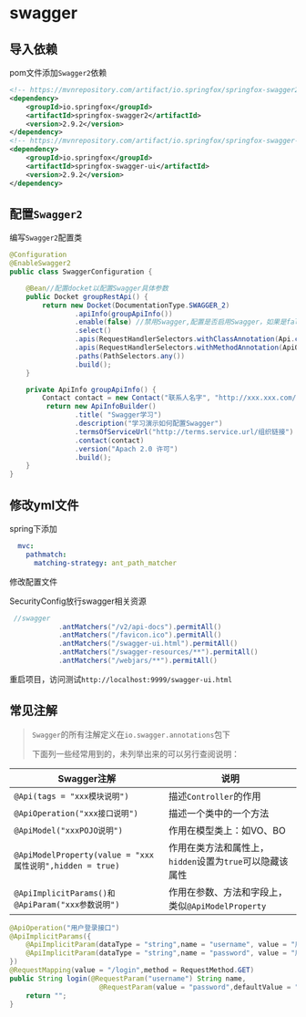 # swagger

## 导入依赖

pom文件添加`Swagger2`依赖

```xml
<!-- https://mvnrepository.com/artifact/io.springfox/springfox-swagger2 -->
<dependency>
    <groupId>io.springfox</groupId>
    <artifactId>springfox-swagger2</artifactId>
    <version>2.9.2</version>
</dependency>
<!-- https://mvnrepository.com/artifact/io.springfox/springfox-swagger-ui -->
<dependency>
    <groupId>io.springfox</groupId>
    <artifactId>springfox-swagger-ui</artifactId>
    <version>2.9.2</version>
</dependency>
```

## 配置`Swagger2`

编写`Swagger2`配置类

```java
@Configuration
@EnableSwagger2
public class SwaggerConfiguration {

    @Bean//配置docket以配置Swagger具体参数
    public Docket groupRestApi() {
        return new Docket(DocumentationType.SWAGGER_2)
                .apiInfo(groupApiInfo())
            	.enable(false) //禁用Swagger,配置是否启用Swagger，如果是false，在浏览器将无法访问
                .select()
                .apis(RequestHandlerSelectors.withClassAnnotation(Api.class))
                .apis(RequestHandlerSelectors.withMethodAnnotation(ApiOperation.class))
                .paths(PathSelectors.any())
                .build();
    }

    private ApiInfo groupApiInfo() {
        Contact contact = new Contact("联系人名字", "http://xxx.xxx.com/联系人访问链接", "联系人邮箱");
   		 return new ApiInfoBuilder()
                .title( "Swagger学习")
                .description("学习演示如何配置Swagger")
                .termsOfServiceUrl("http://terms.service.url/组织链接")
                .contact(contact)
                .version("Apach 2.0 许可")
                .build();
    }
}
```

## 修改yml文件

spring下添加

```yml
  mvc:
    pathmatch:
      matching-strategy: ant_path_matcher
```

修改配置文件

SecurityConfig放行swagger相关资源

```java
 //swagger
            .antMatchers("/v2/api-docs").permitAll()
            .antMatchers("/favicon.ico").permitAll()
            .antMatchers("/swagger-ui.html").permitAll()
            .antMatchers("/swagger-resources/**").permitAll()
            .antMatchers("/webjars/**").permitAll()
```

重启项目，访问测试`http://localhost:9999/swagger-ui.html`

## 常见注解

> `Swagger`的所有注解定义在`io.swagger.annotations`包下
>
> 下面列一些经常用到的，未列举出来的可以另行查阅说明：

| Swagger注解                                              | 说明                                                     |
| -------------------------------------------------------- | -------------------------------------------------------- |
| `@Api(tags = "xxx模块说明")`                             | 描述`Controller`的作用                                   |
| `@ApiOperation("xxx接口说明")`                           | 描述一个类中的一个方法                                   |
| `@ApiModel("xxxPOJO说明")`                               | 作用在模型类上：如VO、BO                                 |
| `@ApiModelProperty(value = "xxx属性说明",hidden = true)` | 作用在类方法和属性上，`hidden`设置为`true`可以隐藏该属性 |
| `@ApiImplicitParams()和@ApiParam("xxx参数说明")`         | 作用在参数、方法和字段上，类似`@ApiModelProperty`        |

```java
@ApiOperation("用户登录接口")
@ApiImplicitParams({
    @ApiImplicitParam(dataType = "string",name = "username", value = "用户登录账号",required = true),
    @ApiImplicitParam(dataType = "string",name = "password", value = "用户登录密码",required = false,defaultValue = "111111")
})
@RequestMapping(value = "/login",method = RequestMethod.GET)
public String login(@RequestParam("username") String name,
                      @RequestParam(value = "password",defaultValue = "111111") String pwd){
    return "";
}
```

